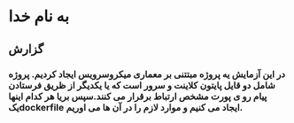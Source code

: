 # به نام خدا
## گزارش 
### در این آزمایش یه پروژه مبتتنی بر معماری میکروسرویس ایجاد کردیم. پروژه شامل دو قایل پایتون کلاینت و سرور است که یا یکدیگر از ظریق فرستادن پیام رو ی پورت مشخص ارتباط برقرار می کنند.سپس بریا هر کدام اینها یکdockerfile ایجاد می کنیم و موارد لازم را در آن ها می اوریم. 